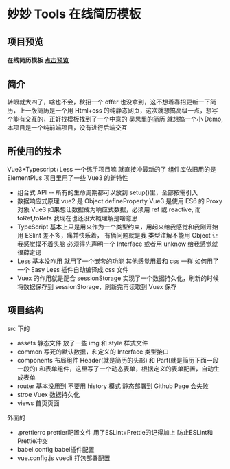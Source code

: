 <!--
 * @Author: 龙际妙
 * @Date: 2021-12-06 18:20:02
 * @Description:
 * @FilePath: \resume-ts-template\README.md
 * @LastEditTime: 2021-12-21 15:24:38
 * @LastEditors: Please set LastEditors
-->

# 妙妙 Tools 在线简历模板

## 项目预览

#### 在线简历模板 [点击预览](https://www.my3iao.com/myResume)

## 简介

转眼就大四了，啥也不会，秋招一个 offer 也没拿到，这不想着春招更新一下简历，上一版简历是一个用 Html+css 的纯静态网页，这次就想搞高级一点，想写个能有交互的，正好找模板找到了一个中意的 [吴思里的简历](https://wu-sili.gitee.io/resume/) 就想搞一个小 Demo, 本项目是一个纯前端项目，没有进行后端交互

## 所使用的技术

Vue3+Typescript+Less 一个练手项目嘛 就直接冲最新的了 组件库依旧用的是 ElementPlus
项目里用了一些 Vue3 的新特性

- 组合式 API -- 所有的生命周期都可以放到 setup()里，全部按需引入
- 数据响应式原理 vue2 是 Object.defineProperty Vue3 是使用 ES6 的 Proxy 对象
  Vue3 如果想让数据成为响应式数据，必须用 ref 或 reactive, 而 toRef,toRefs 我现在也还没大概理解是啥意思
- TypeScript 基本上只是用来作为一个类型约束，用起来给我感觉和我刚开始用 ESlint 差不多，痛并快乐着，
  有俩问题就是我 类型注解不能用 Object 让我感觉摸不着头脑 必须得先声明一个 Interface 或者用 unknow 给我感觉就很薛定谔
- Less 基本没咋用 就用了一个嵌套的功能 其他感觉用着和 css 一样 如何用了一个 Easy Less 插件自动编译成 css 文件
- Vuex 的作用就是配合 sessionStorage 实现了一个数据持久化，刷新的时候将数据保存到 sessionStorage，刷新完再读取到 Vuex 保存

## 项目结构

src 下的

- assets 静态文件 放了一些 img 和 style 样式文件
- common 写死的默认数据，和定义的 Interface 类型接口
- components 布局组件 Header(就是简历的头部) 和 Part(就是简历下面一段一段的) 和表单组件，这里写了一个动态表单，根据定义的表单配置，自动生成表单
- router 基本没用到 不要用 history 模式 静态部署到 Github Page 会失败
- stroe Vuex 数据持久化
- views 首页页面

外面的

- .prettierrc prettier配置文件 用了ESLint+Prettie的记得加上 防止ESLint和Prettie冲突
- babel.config babel插件配置
- vue.config.js vuecli 打包部署配置
